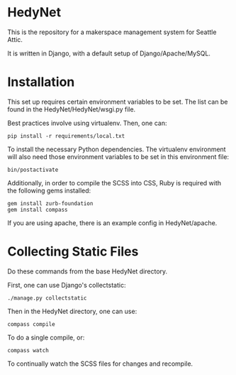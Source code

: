 HedyNet
=======

This is the repository for a makerspace management system for Seattle Attic.

It is written in Django, with a default setup of Django/Apache/MySQL.

Installation
============

This set up requires certain environment variables to be set.  The list
can be found in the HedyNet/HedyNet/wsgi.py file.

Best practices involve using virtualenv.  Then, one can:

    pip install -r requirements/local.txt

To install the necessary Python dependencies.  The virtualenv environment
will also need those environment variables to be set in this environment file:

    bin/postactivate

Additionally, in order to compile the SCSS into CSS, Ruby is required with the
following gems installed:

    gem install zurb-foundation
    gem install compass

If you are using apache, there is an example config in HedyNet/apache.

Collecting Static Files
=======================

Do these commands from the base HedyNet directory.

First, one can use Django's collectstatic:

    ./manage.py collectstatic

Then in the HedyNet directory, one can use:

    compass compile

To do a single compile, or:

    compass watch

To continually watch the SCSS files for changes and recompile.
